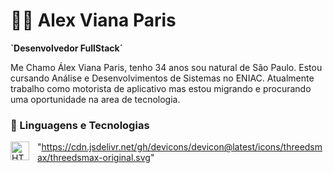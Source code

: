 # 👨‍💻 Alex Viana Paris
**`Desenvolvedor FullStack´**

Me Chamo Álex Viana Paris, tenho 34 anos sou natural de São Paulo. Estou cursando Análise e Desenvolvimentos de Sistemas no ENIAC. Atualmente trabalho como motorista de aplicativo mas estou migrando e procurando uma oportunidade na area de tecnologia.

### 🤖 Linguagens e Tecnologias
<img 
    align="left" 
    alt="HTML"
    title="HTML" 
    width="30px" 
    style="padding-right: 10px;" 
    src="" 
/>"https://cdn.jsdelivr.net/gh/devicons/devicon@latest/icons/threedsmax/threedsmax-original.svg"


